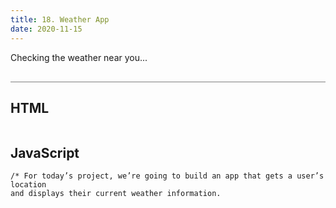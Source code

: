 ```yaml
---
title: 18. Weather App
date: 2020-11-15
---
```


<div class="output-container">

  <style type="text/css">
    #app {
      margin-top: 10px;
    }
  </style>

  <div id="app">Checking the weather near you...</div>

  <script>
    const apiKey = 'a6acd35ed9f245b382e2d839dc911f09';
    let userCity;

    fetch('https://ipapi.co/json').then(function (response) {
      if (response.ok) {
        return response.json();
      } else {
        return Promise.reject(response);
      }
    }).then(function (data) {
      userCity = data.city;
      return fetch(`https://api.weatherbit.io/v2.0/current?city=${userCity},NC&key=${apiKey}`)
    }).then(function (response) {
      if (response.ok) {
        return response.json();
      } else {
        return Promise.reject(response);
      }
    }).then(function (userData) {
      console.log(userData);
    }).catch(function (err) {
      console.warn(err);
    })

  </script>

</div>

<div class="html-container" style="border-top: .5px solid grey; margin-top: 30px;">

## HTML

```HTML

```

</div>
<div class="js-container">

## JavaScript

```JS
/* For today’s project, we’re going to build an app that gets a user’s location
and displays their current weather information.


```

</div>
